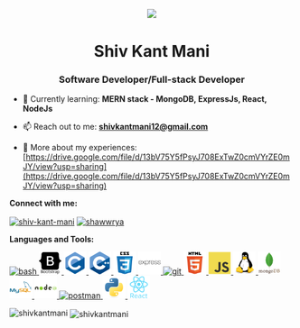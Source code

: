 <p align="center">
  <img src="https://capsule-render.vercel.app/api?type=waving&color=red&text=Hello!&height=100&section=header"/>
</p>

<h1 align="center">Shiv Kant Mani</h1>

<h3 align="center">Software Developer/Full-stack Developer</h3>

- 🌱 Currently learning: **MERN stack - MongoDB, ExpressJs, React, NodeJs**

- 📫 Reach out to me: **shivkantmani12@gmail.com**

- 📄 More about my experiences: [https://drive.google.com/file/d/13bV75Y5fPsyJ708ExTwZ0cmVYrZE0mJY/view?usp=sharing](https://drive.google.com/file/d/13bV75Y5fPsyJ708ExTwZ0cmVYrZE0mJY/view?usp=sharing)

**Connect with me:**

<p align="left">
<a href="https://linkedin.com/in/shiv-kant-mani" target="blank"><img align="center" src="https://cdn.jsdelivr.net/npm/simple-icons@v3/icons/linkedin.svg" alt="shiv-kant-mani" height="30" width="40" /></a>
<a href="https://instagram.com/shawwrya" target="blank"><img align="center" src="https://raw.githubusercontent.com/rahuldkjain/github-profile-readme-generator/master/src/images/icons/Social/instagram.svg" alt="shawwrya" height="30" width="40" /></a>
</p>

**Languages and Tools:**
<p align="left">
<a href="https://www.gnu.org/software/bash/" target="_blank" rel="noreferrer" style="margin:40x">
<img src="https://www.vectorlogo.zone/logos/gnu_bash/gnu_bash-icon.svg" alt="bash" width="40" height="40"/>
</a> 
  <a href="https://getbootstrap.com" target="_blank" rel="noreferrer"> <img src="https://raw.githubusercontent.com/devicons/devicon/master/icons/bootstrap/bootstrap-plain-wordmark.svg" alt="bootstrap" width="40" height="40"/> </a> <a href="https://www.cprogramming.com/" target="_blank" rel="noreferrer"> <img src="https://raw.githubusercontent.com/devicons/devicon/master/icons/c/c-original.svg" alt="c" width="40" height="40"/> </a> <a href="https://www.w3schools.com/cpp/" target="_blank" rel="noreferrer"> <img src="https://raw.githubusercontent.com/devicons/devicon/master/icons/cplusplus/cplusplus-original.svg" alt="cplusplus" width="40" height="40"/> </a> <a href="https://www.w3schools.com/css/" target="_blank" rel="noreferrer"> <img src="https://raw.githubusercontent.com/devicons/devicon/master/icons/css3/css3-original-wordmark.svg" alt="css3" width="40" height="40"/> </a> <a href="https://expressjs.com" target="_blank" rel="noreferrer"> <img src="https://raw.githubusercontent.com/devicons/devicon/master/icons/express/express-original-wordmark.svg" alt="express" width="40" height="40"/> </a> <a href="https://git-scm.com/" target="_blank" rel="noreferrer"> <img src="https://www.vectorlogo.zone/logos/git-scm/git-scm-icon.svg" alt="git" width="40" height="40"/> </a> <a href="https://www.w3.org/html/" target="_blank" rel="noreferrer"> <img src="https://raw.githubusercontent.com/devicons/devicon/master/icons/html5/html5-original-wordmark.svg" alt="html5" width="40" height="40"/> </a> <a href="https://developer.mozilla.org/en-US/docs/Web/JavaScript" target="_blank" rel="noreferrer"> <img src="https://raw.githubusercontent.com/devicons/devicon/master/icons/javascript/javascript-original.svg" alt="javascript" width="40" height="40"/> </a> <a href="https://www.linux.org/" target="_blank" rel="noreferrer"> <img src="https://raw.githubusercontent.com/devicons/devicon/master/icons/linux/linux-original.svg" alt="linux" width="40" height="40"/> </a> <a href="https://www.mongodb.com/" target="_blank" rel="noreferrer"> <img src="https://raw.githubusercontent.com/devicons/devicon/master/icons/mongodb/mongodb-original-wordmark.svg" alt="mongodb" width="40" height="40"/> </a> <a href="https://www.mysql.com/" target="_blank" rel="noreferrer"> <img src="https://raw.githubusercontent.com/devicons/devicon/master/icons/mysql/mysql-original-wordmark.svg" alt="mysql" width="40" height="40"/> </a> <a href="https://nodejs.org" target="_blank" rel="noreferrer"> <img src="https://raw.githubusercontent.com/devicons/devicon/master/icons/nodejs/nodejs-original-wordmark.svg" alt="nodejs" width="40" height="40"/> </a> <a href="https://postman.com" target="_blank" rel="noreferrer"> <img src="https://www.vectorlogo.zone/logos/getpostman/getpostman-icon.svg" alt="postman" width="40" height="40"/> </a> <a href="https://www.python.org" target="_blank" rel="noreferrer"> <img src="https://raw.githubusercontent.com/devicons/devicon/master/icons/python/python-original.svg" alt="python" width="40" height="40"/> </a> <a href="https://reactjs.org/" target="_blank" rel="noreferrer"> <img src="https://raw.githubusercontent.com/devicons/devicon/master/icons/react/react-original-wordmark.svg" alt="react" width="40" height="40"/> </a> </p>

<p><img align="left" src="https://github-readme-stats.vercel.app/api/top-langs?username=shivkantmani&show_icons=true&locale=en&layout=compact" alt="shivkantmani" /></p>

<p>&nbsp;<img align="center" src="https://github-readme-stats.vercel.app/api?username=shivkantmani&show_icons=true&locale=en" alt="shivkantmani" /></p>
